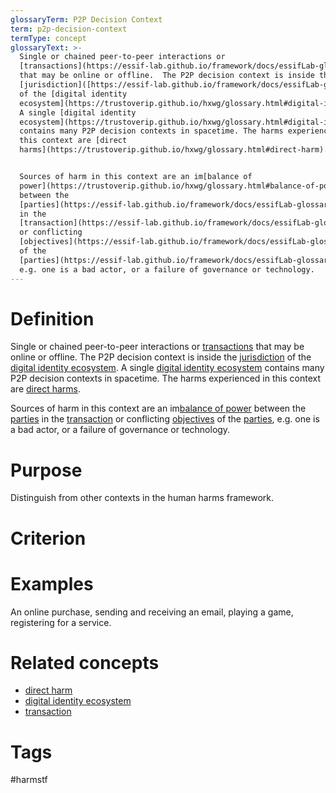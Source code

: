 ```yaml
---
glossaryTerm: P2P Decision Context
term: p2p-decision-context
termType: concept
glossaryText: >-
  Single or chained peer-to-peer interactions or
  [transactions](https://essif-lab.github.io/framework/docs/essifLab-glossary#transaction)
  that may be online or offline.  The P2P decision context is inside the
  [jurisdiction]([https://essif-lab.github.io/framework/docs/essifLab-glossary#jurisdiction)
  of the [digital identity
  ecosystem](https://trustoverip.github.io/hxwg/glossary.html#digital-identity-ecosystem). 
  A single [digital identity
  ecosystem](https://trustoverip.github.io/hxwg/glossary.html#digital-identity-ecosystem)
  contains many P2P decision contexts in spacetime. The harms experienced in
  this context are [direct
  harms](https://trustoverip.github.io/hxwg/glossary.html#direct-harm).


  Sources of harm in this context are an im[balance of
  power](https://trustoverip.github.io/hxwg/glossary.html#balance-of-power)
  between the
  [parties](https://essif-lab.github.io/framework/docs/essifLab-glossary#party)
  in the
  [transaction](https://essif-lab.github.io/framework/docs/essifLab-glossary#transaction)
  or conflicting
  [objectives](https://essif-lab.github.io/framework/docs/essifLab-glossary#objective)
  of the
  [parties](https://essif-lab.github.io/framework/docs/essifLab-glossary#party),
  e.g. one is a bad actor, or a failure of governance or technology.
---
```

# Definition
Single or chained peer-to-peer interactions or [transactions](https://essif-lab.github.io/framework/docs/essifLab-glossary#transaction) that may be online or offline.  The P2P decision context is inside the [jurisdiction]([https://essif-lab.github.io/framework/docs/essifLab-glossary#jurisdiction) of the [digital identity ecosystem](https://trustoverip.github.io/hxwg/glossary.html#digital-identity-ecosystem).  A single [digital identity ecosystem](https://trustoverip.github.io/hxwg/glossary.html#digital-identity-ecosystem) contains many P2P decision contexts in spacetime. The harms experienced in this context are [direct harms](https://trustoverip.github.io/hxwg/glossary.html#direct-harm).

Sources of harm in this context are an im[balance of power](https://trustoverip.github.io/hxwg/glossary.html#balance-of-power) between the [parties](https://essif-lab.github.io/framework/docs/essifLab-glossary#party) in the [transaction](https://essif-lab.github.io/framework/docs/essifLab-glossary#transaction) or conflicting [objectives](https://essif-lab.github.io/framework/docs/essifLab-glossary#objective) of the [parties](https://essif-lab.github.io/framework/docs/essifLab-glossary#party), e.g. one is a bad actor, or a failure of governance or technology. 
# Purpose
Distinguish from other contexts in the human harms framework.
# Criterion
# Examples
An online purchase, sending and receiving an email, playing a game, registering for a service.
# Related concepts
* [direct harm](https://trustoverip.github.io/hxwg/glossary.html#direct-harm)
* [digital identity ecosystem](https://trustoverip.github.io/hxwg/glossary.html#digital-identity-ecosystem) 
* [transaction](https://essif-lab.github.io/framework/docs/essifLab-glossary#transaction)
# Tags
 #harmstf